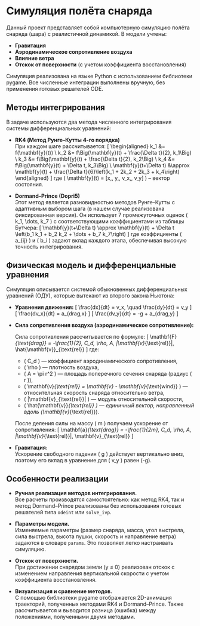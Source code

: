# Симуляция полёта снаряда

Данный проект представляет собой компьютерную симуляцию полёта снаряда (шара) с реалистичной динамикой. В модели учтены:
- **Гравитация**
- **Аэродинамическое сопротивление воздуха**
- **Влияние ветра**
- **Отскок от поверхности** (с учетом коэффициента восстановления)

Симуляция реализована на языке Python с использованием библиотеки pygame. Все численные интеграции выполнены вручную, без применения готовых решателей ODE.

## Методы интегрирования

В задаче используются два метода численного интегрирования системы дифференциальных уравнений:

- **RK4 (Метод Рунге–Кутты 4-го порядка)**  
  При каждом шаге рассчитывается:
  \[
  \begin{aligned}
  k_1 &= f(\mathbf{y}(t)) \\
  k_2 &= f\Big(\mathbf{y}(t) + \frac{\Delta t}{2}\, k_1\Big) \\
  k_3 &= f\Big(\mathbf{y}(t) + \frac{\Delta t}{2}\, k_2\Big) \\
  k_4 &= f\Big(\mathbf{y}(t) + \Delta t\, k_3\Big) \\
  \mathbf{y}(t+\Delta t) &\approx \mathbf{y}(t) + \frac{\Delta t}{6}\left(k_1 + 2k_2 + 2k_3 + k_4\right)
  \end{aligned}
  \]
  где \( \mathbf{y}(t) = [x,\, y,\, v_x,\, v_y] \) – вектор состояния.

- **Dormand–Prince (Dopri5)**  
  Этот метод является разновидностью методов Рунге–Кутты с адаптивным выбором шага (в нашем случае реализована фиксированная версия). Он использует 7 промежуточных оценок \( k_1, \dots, k_7 \) с соответствующими коэффициентами из таблицы Бутчера:
  \[
  \mathbf{y}(t+\Delta t) \approx \mathbf{y}(t) + \Delta t \left(b_1 k_1 + b_2 k_2 + \dots + b_7 k_7\right)
  \]
  где коэффициенты \( a_{ij} \) и \( b_i \) задают вклад каждого этапа, обеспечивая высокую точность интегрирования.

## Физическая модель и дифференциальные уравнения

Симуляция описывается системой обыкновенных дифференциальных уравнений (ОДУ), которые вытекают из второго закона Ньютона:

- **Уравнения движения:**
  \[
  \frac{dx}{dt} = v_x, \quad \frac{dy}{dt} = v_y
  \]
  \[
  \frac{dv_x}{dt} = a_{drag,x}
  \]
  \[
  \frac{dv_y}{dt} = -g + a_{drag,y}
  \]
  
- **Сила сопротивления воздуха (аэродинамическое сопротивление):**

  Сила сопротивления рассчитывается по формуле:
  \[
  \mathbf{F}_{\text{drag}} = -\frac{1}{2}\, C_d\, \rho\, A\, |\mathbf{v}_{\text{rel}}|\, \hat{\mathbf{v}}_{\text{rel}}
  \]
  где:
  - \( C_d \) — коэффициент аэродинамического сопротивления,
  - \( \rho \) — плотность воздуха,
  - \( A = \pi r^2 \) — площадь поперечного сечения снаряда (радиус \( r \)),
  - \( \mathbf{v}_{\text{rel}} = \mathbf{v} - \mathbf{v}_{\text{wind}} \) — относительная скорость снаряда относительно ветра,
  - \( |\mathbf{v}_{\text{rel}}| \) — модуль относительной скорости,
  - \( \hat{\mathbf{v}}_{\text{rel}} \) — единичный вектор, направленный вдоль \(\mathbf{v}_{\text{rel}}\).

  После деления силы на массу \( m \) получаем ускорение от сопротивления:
  \[
  \mathbf{a}_{\text{drag}} = -\frac{1}{2m}\, C_d\, \rho\, A\, |\mathbf{v}_{\text{rel}}|\, \mathbf{v}_{\text{rel}}
  \]

- **Гравитация:**  
  Ускорение свободного падения \( g \) действует вертикально вниз, поэтому его вклад в уравнение для \( v_y \) равен \(-g\).

## Особенности реализации

- **Ручная реализация методов интегрирования.**  
  Все расчеты производятся самостоятельно: как метод RK4, так и метод Dormand–Prince реализованы без использования готовых решателей типа `odeint` или `solve_ivp`.

- **Параметры модели.**  
  Изменяемые параметры (размер снаряда, масса, угол выстрела, сила выстрела, высота пушки, скорость и направление ветра) задаются в словаре `params`. Это позволяет легко настраивать симуляцию.

- **Отскок от поверхности.**  
  При достижении снарядом земли (y ≤ 0) реализован отскок с изменением направления вертикальной скорости с учетом коэффициента восстановления.

- **Визуализация и сравнение методов.**  
  С помощью библиотеки pygame отображается 2D-анимация траекторий, полученных методами RK4 и Dormand–Prince. Также рассчитывается и выводится разница (ошибка) между положениями, полученными двумя методами.
